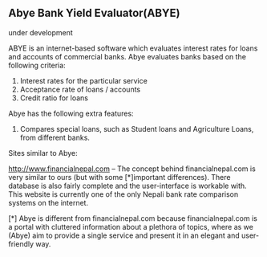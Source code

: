 ## Abye Bank Yield Evaluator(ABYE)  
under development

	
ABYE is an internet-based software which evaluates interest rates for loans and accounts of commercial banks. Abye evaluates banks based on the following criteria:


1. Interest rates for the particular service
2. Acceptance rate of loans / accounts
3. Credit ratio for loans


Abye has the following extra features:
1. Compares special loans, such as Student loans and Agriculture Loans, from different banks.


Sites similar to Abye:

http://www.financialnepal.com – The concept behind financialnepal.com is very similar to ours (but with some [*]important differences). There database is also fairly complete and the user-interface is workable with. This website is currently one of the only Nepali bank rate comparison systems on the internet.


[*] Abye is different from financialnepal.com because financialnepal.com is a portal with cluttered information about a plethora of topics, where as we (Abye) aim to provide a single service and present it in an elegant and user-friendly way.
